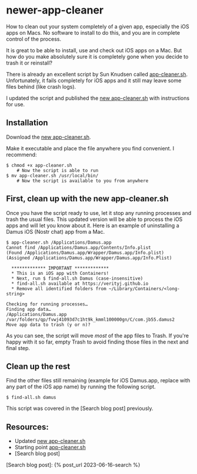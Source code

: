 # newer-app-cleaner

How to clean out your system completely of a given app, especially the iOS apps on Macs. No software to install to do this, and you are in complete control of the process.

It is great to be able to install, use and check out iOS apps on a Mac. But how do you make absolutely sure it is completely gone when you decide to trash it or reinstall?

There is already an excellent script by Sun Knudsen called [app-cleaner.sh]. Unfortunately, it fails completely for iOS apps and it still may leave some files behind (like crash logs).

I updated the script and published the [new app-cleaner.sh] with instructions for use.

## Installation

Download the [new app-cleaner.sh].

Make it executable and place the file anywhere you find convenient. I recommend:

```
$ chmod +x app-cleaner.sh
    # Now the script is able to run
$ mv app-cleaner.sh /usr/local/bin/
    # Now the script is available to you from anywhere
```

## First, clean up with the new app-cleaner.sh

Once you have the script ready to use, let it stop any running processes and trash the usual files. This updated version will be able to process the iOS apps and will let you know about it. Here is an example of uninstalling a Damus iOS (Nostr chat) app from a Mac.

```
$ app-cleaner.sh /Applications/Damus.app
Cannot find /Applications/Damus.app/Contents/Info.plist
(Found /Applications/Damus.app/Wrapper/Damus.app/Info.plist)
(Assigned /Applications/Damus.app/Wrapper/Damus.app/Info.Plist)

  ************* IMPORTANT *************
  * This is an iOS app with Containers!
  * Next, run $ find-all.sh Damus (case-insensitive)
  * find-all.sh available at https://verityj.github.io
  * Remove all identified folders from ~/Library/Containers/<long-string>

Checking for running processes…
Finding app data…
/Applications/Damus.app
/var/folders/qp/fvwj41093d7c1ht9k_kmml100000gn/C/com.jb55.damus2
Move app data to trash (y or n)?
```

As you can see, the script will move _most_ of the app files to Trash. If you're happy with it so far, empty Trash to avoid finding those files in the next and final step.

## Clean up the rest

Find the other files still remaining (example for iOS Damus.app, replace with any part of the iOS app name) by running the following script.

```
$ find-all.sh damus
```

This script was covered in the [Search blog post] previously.

## Resources:

- Updated [new app-cleaner.sh]
- Starting point [app-cleaner.sh]
- [Search blog post]

[app-cleaner.sh]: https://github.com/sunknudsen/privacy-guides/tree/d6b7f836a0595efaf9716703b597138ce34e3b28/how-to-clean-uninstall-macos-apps-using-appcleaner-open-source-alternative
[new app-cleaner.sh]: https://github.com/verityj/newer-app-cleaner/blob/000524534e6a0befc6f8e4f48674c8164c4d9302/app-cleaner.sh
[Search blog post]: {% post_url 2023-06-16-search %}
